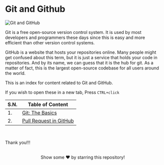 # Git and Github

![Git and GitHub](https://github.com/pragyaasapkota/Portfolio/raw/master/Images/Git%20and%20GitHub.jpg)

Git is a free open-source version control system. It is used by most developers and programmers these days since this is easy and more efficient than other version control systems.

GitHub is a website that hosts your repositories online. Many people might get confused about this term, but it is just a service that holds your code in repositories. And by its name, we can guess that it is the hub for git. As a matter of fact, this is the largest open-source codebase for all users around the world.

This is an index for content related to Git and GitHub.

If you wish to open these in a new tab, Press `CTRL+click`

| **S.N.** | **Table of Content** |
| ---- | ---------------- |
| 1. | [Git: The Basics](https://github.com/aygarp-modsiw/Git-and-GitHub/tree/master/Git%20The%20Basics) |
| 2. | [Pull Request in GitHub](https://github.com/aygarp-modsiw/Git-and-GitHub/tree/master/Pull%20Request%20in%20GitHub) |

<br/>

Thank you!!!

<br>
<div align="center">
Show some ❤️ by starring this repository!
</div>

